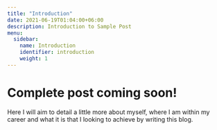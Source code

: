 ```yaml
---
title: "Introduction"
date: 2021-06-19T01:04:00+06:00
description: Introduction to Sample Post
menu:
  sidebar:
    name: Introduction
    identifier: introduction
    weight: 1
---
```


# Complete post coming soon!

Here I will aim to detail a little more about myself, where I am within my career and what it is that I looking to achieve by writing this blog.